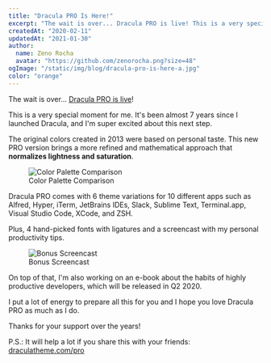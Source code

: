 ```yaml
---
title: "Dracula PRO Is Here!"
excerpt: "The wait is over... Dracula PRO is live! This is a very special moment for me. It's been almost 7 years since I launched Dracula, and I'm super excited about this next step."
createdAt: "2020-02-11"
updatedAt: "2021-01-30"
author:
  name: Zeno Rocha
  avatar: "https://github.com/zenorocha.png?size=48"
ogImage: "/static/img/blog/dracula-pro-is-here-a.jpg"
color: "orange"
---
```


The wait is over... [Dracula PRO is live](/pro)!

This is a very special moment for me. It's been almost 7 years since I launched Dracula, and I'm super excited about this next step.

The original colors created in 2013 were based on personal taste. This new PRO version brings a more refined and mathematical approach that **normalizes lightness and saturation**.

<figure>
  <img src="/static/img/blog/dracula-pro-is-here-a.jpg" alt="Color Palette Comparison" />
  <figcaption>Color Palette Comparison</figcaption>
</figure>

Dracula PRO comes with 6 theme variations for 10 different apps such as Alfred, Hyper, iTerm, JetBrains IDEs, Slack, Sublime Text, Terminal.app, Visual Studio Code, XCode, and ZSH.

Plus, 4 hand-picked fonts with ligatures and a screencast with my personal productivity tips.

<figure>
  <img src="/static/img/blog/dracula-pro-is-here-b.jpg" alt="Bonus Screencast" />
  <figcaption>Bonus Screencast</figcaption>
</figure>

On top of that, I'm also working on an e-book about the habits of highly productive developers, which will be released in Q2 2020.

I put a lot of energy to prepare all this for you and I hope you love Dracula PRO as much as I do.

Thanks for your support over the years!

P.S.: It will help a lot if you share this with your friends: [draculatheme.com/pro](/pro)